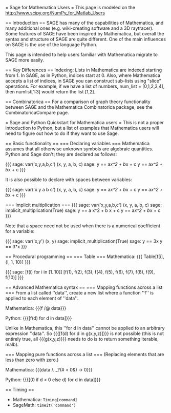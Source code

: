 = Sage for Mathematica Users =
This page is modeled on the http://www.scipy.org/NumPy_for_Matlab_Users

== Introduction ==
SAGE has many of the capabilities of Mathematica, and many additional ones (e.g. wiki-creating software and a 3D raytracer).  Some features of SAGE have been inspired by Mathematica, but overall the syntax and structure of SAGE are quite different.  One of the main influences on SAGE is the use of the language Python.

This page is intended to help users familiar with Mathematica migrate to SAGE more easily.

== Key Differences ==
Indexing: Lists in Mathematica are indexed starting from 1.  In SAGE, as in Python, indices start at 0.  Also, where Mathematica accepts a list of indices, in SAGE you can construct sub-lists using "slice" operations.  For example, if we have a list of numbers, num_list = [0,1,2,3,4], then numlist[1:3] would return the list [1,2].

== Combinatorica ==
For a comparison of graph theory functionality between SAGE and the Mathematica Combinatorica package, see the CombinatoricaCompare page.

= Sage and Python Quickstart for Mathematica users =
This is not a proper introduction to Python, but a list of examples that Mathematica users will need to figure out how to do if they want to use Sage.

== Basic functionality ==
=== Declaring variables ===
Mathematica assumes that all otherwise unknown symbols are algebraic quantities.  Python and Sage don't; they are declared as follows:

{{{
sage: var('x,y,a,b,c')
(x, y, a, b, c)
sage: y == a*x^2 + b*x + c
y == a*x^2 + b*x + c
}}}

It is also possible to declare with spaces between variables:

{{{
sage: var('x y a b c')
(x, y, a, b, c)
sage: y == a*x^2 + b*x + c
y == a*x^2 + b*x + c
}}}

=== Implicit multiplication ===
{{{
sage: var('x,y,a,b,c')
(x, y, a, b, c)
sage: implicit_multiplication(True)
sage: y == a x^2 + b x + c
y == a*x^2 + b*x + c
}}}

Note that a space need not be used when there is a numerical coefficient for a variable:

{{{
sage: var('x,y')
(x, y)
sage: implicit_multiplication(True)
sage: y == 3x
y == 3*x
}}}

== Procedural programming ==
=== Table ===
Mathematica: {{{ Table[f[i], {i, 1, 10}] }}}

{{{
sage: [f(i) for i in [1..10]] 
[f(1), f(2), f(3), f(4), f(5), f(6), f(7), f(8), f(9), f(10)]
}}}

== Advanced Mathematica syntax ==
=== Mapping functions across a list ===
From a list called ''data'', create a new list where a function ''f'' is applied to each element of ''data''.

Mathematica: {{{f /@ data}}}

Python: {{{[f(d) for d in data]}}}

Unlike in Mathematica, this ''for d in data'' cannot be applied to an arbitrary expression ''data''.  So {{{[f(d) for d in g(x,y,z)]}}} is not possible (this is not entirely true, all {{{g(x,y,z)}}} needs to do is to return something iterable, malb).

=== Mapping pure functions across a list ===
(Replacing elements that are less than zero with zero.)

Mathematica: {{{data /. _?(# < 0&) -> 0}}}

Python: {{{[(0 if d < 0 else d) for d in data]}}}

== Timing ==

 * Mathematica: `Timing[command]`
 * SageMath: `timeit('command')`
